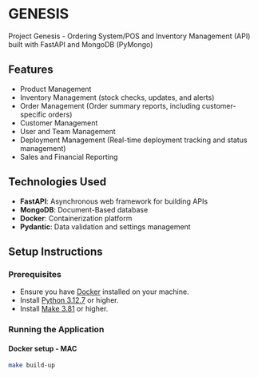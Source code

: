 
# GENESIS

Project Genesis - Ordering System/POS and Inventory Management (API) built with FastAPI and MongoDB (PyMongo)

## Features

- Product Management
- Inventory Management (stock checks, updates, and alerts)
- Order Management (Order summary reports, including customer-specific orders)
- Customer Management
- User and Team Management
- Deployment Management (Real-time deployment tracking and status management)
- Sales and Financial Reporting

## Technologies Used

- **FastAPI**: Asynchronous web framework for building APIs
- **MongoDB**: Document-Based database
- **Docker**: Containerization platform
- **Pydantic**: Data validation and settings management

## Setup Instructions

### Prerequisites

- Ensure you have [Docker](https://www.docker.com/get-started) installed on your machine.
- Install [Python 3.12.7](https://www.python.org/downloads/) or higher.
- Install [Make 3.81](https://formulae.brew.sh/formula/make) or higher.

### Running the Application

#### Docker setup - MAC

```bash
make build-up
